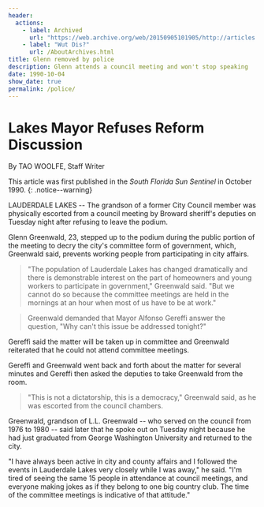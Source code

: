 ```yaml
---
header:
  actions:
    - label: Archived
      url: "https://web.archive.org/web/20150905101905/http://articles.sun-sentinel.com/1990-10-04/news/9002170648_1_council-meetings-lauderdale-lakes-committee-form"
    - label: "Wut Dis?"
      url: /AboutArchives.html
title: Glenn removed by police
description: Glenn attends a council meeting and won't stop speaking
date: 1990-10-04
show_date: true 
permalink: /police/
---
```


# Lakes Mayor Refuses Reform Discussion

By TAO WOOLFE, Staff Writer

This article was first published in the _South Florida Sun Sentinel_ in October 1990.
{: .notice--warning}

LAUDERDALE LAKES -- The grandson of a former City Council member was physically escorted from a council meeting by Broward sheriff's deputies on Tuesday night after refusing to leave the podium.

Glenn Greenwald, 23, stepped up to the podium during the public portion of the meeting to decry the city's committee form of government, which, Greenwald said, prevents working people from participating in city affairs.

> "The population of Lauderdale Lakes has changed dramatically and there is demonstrable interest on the part of homeowners and young workers to participate in government," Greenwald said. "But we cannot do so because the committee meetings are held in the mornings at an hour when most of us have to be at work."

> Greenwald demanded that Mayor Alfonso Gereffi answer the question, "Why can't this issue be addressed tonight?"

Gereffi said the matter will be taken up in committee and Greenwald reiterated that he could not attend committee meetings.

Gereffi and Greenwald went back and forth about the matter for several minutes and Gereffi then asked the deputies to take Greenwald from the room.

> "This is not a dictatorship, this is a democracy," Greenwald said, as he was escorted from the council chambers.

Greenwald, grandson of L.L. Greenwald -- who served on the council from 1976 to 1980 -- said later that he spoke out on Tuesday night because he had just graduated from George Washington University and returned to the city.

"I have always been active in city and county affairs and I followed the events in Lauderdale Lakes very closely while I was away," he said. "I'm tired of seeing the same 15 people in attendance at council meetings, and everyone making jokes as if they belong to one big country club. The time of the committee meetings is indicative of that attitude."

